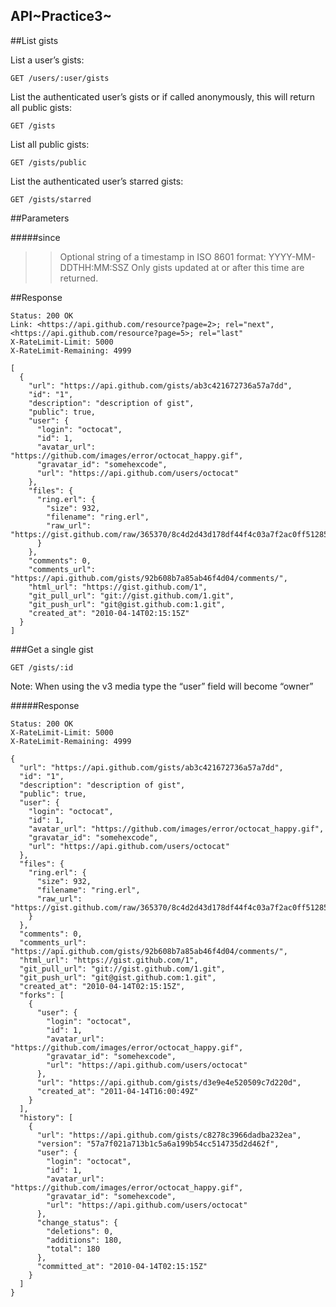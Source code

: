 API~Practice3~
----------------------


##List gists

List a user’s gists:

```
GET /users/:user/gists
```
List the authenticated user’s gists or if called anonymously, this will return all public gists:

```
GET /gists
```
List all public gists:

```
GET /gists/public
```
List the authenticated user’s starred gists:

```
GET /gists/starred
```

##Parameters

#####since
>>Optional string of a timestamp in ISO 8601 format: YYYY-MM-DDTHH:MM:SSZ Only gists updated at or after this time are returned.

##Response

 
```
Status: 200 OK
Link: <https://api.github.com/resource?page=2>; rel="next",
<https://api.github.com/resource?page=5>; rel="last"
X-RateLimit-Limit: 5000
X-RateLimit-Remaining: 4999
```
```
[
  {
    "url": "https://api.github.com/gists/ab3c421672736a57a7dd",
    "id": "1",
    "description": "description of gist",
    "public": true,
    "user": {
      "login": "octocat",
      "id": 1,
      "avatar_url": "https://github.com/images/error/octocat_happy.gif",
      "gravatar_id": "somehexcode",
      "url": "https://api.github.com/users/octocat"
    },
    "files": {
      "ring.erl": {
        "size": 932,
        "filename": "ring.erl",
        "raw_url": "https://gist.github.com/raw/365370/8c4d2d43d178df44f4c03a7f2ac0ff512853564e/ring.erl"
      }
    },
    "comments": 0,
    "comments_url": "https://api.github.com/gists/92b608b7a85ab46f4d04/comments/",
    "html_url": "https://gist.github.com/1",
    "git_pull_url": "git://gist.github.com/1.git",
    "git_push_url": "git@gist.github.com:1.git",
    "created_at": "2010-04-14T02:15:15Z"
  }
]
```

###Get a single gist
```
GET /gists/:id
```
Note: When using the v3 media type the “user” field will become “owner”

#####Response

```
Status: 200 OK
X-RateLimit-Limit: 5000
X-RateLimit-Remaining: 4999
```
```
{
  "url": "https://api.github.com/gists/ab3c421672736a57a7dd",
  "id": "1",
  "description": "description of gist",
  "public": true,
  "user": {
    "login": "octocat",
    "id": 1,
    "avatar_url": "https://github.com/images/error/octocat_happy.gif",
    "gravatar_id": "somehexcode",
    "url": "https://api.github.com/users/octocat"
  },
  "files": {
    "ring.erl": {
      "size": 932,
      "filename": "ring.erl",
      "raw_url": "https://gist.github.com/raw/365370/8c4d2d43d178df44f4c03a7f2ac0ff512853564e/ring.erl"
    }
  },
  "comments": 0,
  "comments_url": "https://api.github.com/gists/92b608b7a85ab46f4d04/comments/",
  "html_url": "https://gist.github.com/1",
  "git_pull_url": "git://gist.github.com/1.git",
  "git_push_url": "git@gist.github.com:1.git",
  "created_at": "2010-04-14T02:15:15Z",
  "forks": [
    {
      "user": {
        "login": "octocat",
        "id": 1,
        "avatar_url": "https://github.com/images/error/octocat_happy.gif",
        "gravatar_id": "somehexcode",
        "url": "https://api.github.com/users/octocat"
      },
      "url": "https://api.github.com/gists/d3e9e4e520509c7d220d",
      "created_at": "2011-04-14T16:00:49Z"
    }
  ],
  "history": [
    {
      "url": "https://api.github.com/gists/c8278c3966dadba232ea",
      "version": "57a7f021a713b1c5a6a199b54cc514735d2d462f",
      "user": {
        "login": "octocat",
        "id": 1,
        "avatar_url": "https://github.com/images/error/octocat_happy.gif",
        "gravatar_id": "somehexcode",
        "url": "https://api.github.com/users/octocat"
      },
      "change_status": {
        "deletions": 0,
        "additions": 180,
        "total": 180
      },
      "committed_at": "2010-04-14T02:15:15Z"
    }
  ]
}
```